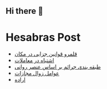## Hi there 👋


# Hesabras Post

<!-- BLOG-POST-LIST:START -->
- [قلمرو قوانین جزایی در مکان](https://hesabraslaw.com/blog/%D8%B5%D9%84%D8%A7%D8%AD%DB%8C%D8%AA-%D9%87%D8%A7%DB%8C-%D8%B1%D8%B3%DB%8C%D8%AF%DA%AF%DB%8C-%D8%A8%D9%87-%D8%AC%D8%B1%D8%A7%DB%8C%D9%85/)
- [اشتباه در معاملات](https://hesabraslaw.com/blog/%D8%A7%D8%B4%D8%AA%D8%A8%D8%A7%D9%87-%D8%AF%D8%B1-%D9%85%D8%B9%D8%A7%D9%85%D9%84%D8%A7%D8%AA/)
- [طبقه بندی جرائم بر اساس عنصر روانی](https://hesabraslaw.com/blog/%D8%B7%D8%A8%D9%82%D9%87-%D8%A8%D9%86%D8%AF%DB%8C-%D8%AC%D8%B1%D8%A7%D8%A6%D9%85-%D8%A8%D8%B1-%D8%A7%D8%B3%D8%A7%D8%B3-%D8%B9%D9%86%D8%B5%D8%B1-%D8%B1%D9%88%D8%A7%D9%86%DB%8C/)
- [عوامل زوال مجازات](https://hesabraslaw.com/blog/%D8%B9%D9%88%D8%A7%D9%85%D9%84-%D8%B2%D9%88%D8%A7%D9%84-%D9%85%D8%AC%D8%A7%D8%B2%D8%A7%D8%AA/)
- [اراده](https://hesabraslaw.com/blog/%D8%A7%D8%B1%D8%A7%D8%AF%D9%87/)
<!-- BLOG-POST-LIST:END -->


<!--
**alisamadian/alisamadian** is a ✨ _special_ ✨ repository because its `README.md` (this file) appears on your GitHub profile.

Here are some ideas to get you started:

- 🔭 I’m currently working on ...
- 🌱 I’m currently learning ...
- 👯 I’m looking to collaborate on ...
- 🤔 I’m looking for help with ...
- 💬 Ask me about ...
- 📫 How to reach me: ...
- 😄 Pronouns: ...
- ⚡ Fun fact: ...
-->
